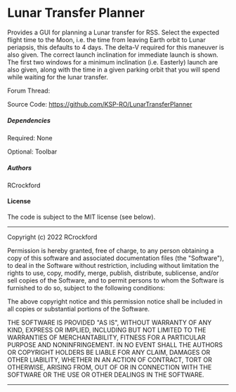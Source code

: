 Lunar Transfer Planner
========================================
Provides a GUI for planning a Lunar transfer for RSS.
Select the expected flight time to the Moon, i.e. the time from leaving Earth orbit to Lunar periapsis, this defaults to 4 days. The delta-V required for this maneuver is also given.
The correct launch inclination for immediate launch is shown. The first two windows for a minimum inclination (i.e. Easterly) launch are also given, along with the time in a given parking orbit that you will spend while waiting for the lunar transfer.

Forum Thread: 

Source Code: https://github.com/KSP-RO/LunarTransferPlanner

##### Dependencies
Required: None

Optional: Toolbar

##### Authors
RCrockford

#### License
The code is subject to the MIT license (see below). 

-----------------------------------

Copyright (c) 2022 RCrockford

Permission is hereby granted, free of charge, to any person obtaining a copy
of this software and associated documentation files (the "Software"), to deal
in the Software without restriction, including without limitation the rights
to use, copy, modify, merge, publish, distribute, sublicense, and/or sell
copies of the Software, and to permit persons to whom the Software is
furnished to do so, subject to the following conditions:

The above copyright notice and this permission notice shall be included in
all copies or substantial portions of the Software.

THE SOFTWARE IS PROVIDED "AS IS", WITHOUT WARRANTY OF ANY KIND, EXPRESS OR
IMPLIED, INCLUDING BUT NOT LIMITED TO THE WARRANTIES OF MERCHANTABILITY,
FITNESS FOR A PARTICULAR PURPOSE AND NONINFRINGEMENT. IN NO EVENT SHALL THE
AUTHORS OR COPYRIGHT HOLDERS BE LIABLE FOR ANY CLAIM, DAMAGES OR OTHER
LIABILITY, WHETHER IN AN ACTION OF CONTRACT, TORT OR OTHERWISE, ARISING FROM,
OUT OF OR IN CONNECTION WITH THE SOFTWARE OR THE USE OR OTHER DEALINGS IN
THE SOFTWARE.

-----------------------------------
